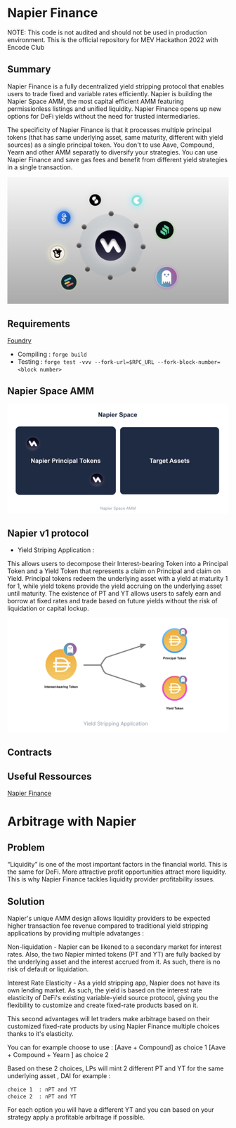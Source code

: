 # Napier Finance 

NOTE: This code is not audited and should not be used in production environment.
This is the official repository for MEV Hackathon 2022 with Encode Club

## Summary  

Napier Finance is a fully decentralized yield stripping protocol that enables users to trade fixed and variable rates efficiently. Napier is building the Napier Space AMM, the most capital efficient AMM featuring permissionless listings and unified liquidity. Napier Finance opens up new options for DeFi yields without the need for trusted intermediaries.

The specificity of Napier Finance is that it processes multiple principal tokens (that has same underlying asset, same maturity, different with yield sources) as a single principal token. 
You don't to use Aave, Compound, Yearn and other AMM separatly to diversify your strategies. You can use Napier Finance and save gas fees and benefit from different yield strategies in a single transaction. 

![PoPV](./docs/Processing.png)

## Requirements 

[Foundry](https://book.getfoundry.sh/)

- Compiling : ``` forge build ```
- Testing :  ``` forge test -vvv --fork-url=$RPC_URL --fork-block-number=<block number> ``` 

## Napier Space AMM

![PoPV](./docs/NapierSpace.png)


## Napier v1 protocol 

- Yield Striping Application  : 

This allows users to decompose their Interest-bearing Token into a Principal Token and a Yield Token that represents a claim on Principal and claim on Yield. 
Principal tokens redeem the underlying asset with a yield at maturity 1 for 1, while yield tokens provide the yield accruing on the underlying asset until maturity. 
The existence of PT and YT allows users to safely earn and borrow at fixed rates and trade based on future yields without the risk of liquidation or capital lockup.


![PoPV](./docs/YieldStripping.png)


## Contracts 

 
## Useful Ressources 

[Napier Finance](https://kita71yusuke.gitbook.io/napier-finance/)


# Arbitrage with Napier 

## Problem 

“Liquidity” is one of the most important factors in the financial world. This is the same for DeFi. More attractive profit opportunities attract more liquidity. This is why Napier Finance tackles liquidity provider profitability issues.

## Solution 

 Napier's unique AMM design allows liquidity providers to be expected higher transaction fee revenue compared to traditional yield stripping applications by providing multiple advatanges : 

 Non-liquidation - Napier can be likened to a secondary market for interest rates. Also, the two Napier minted tokens (PT and YT) are fully backed by the underlying asset and the interest accrued from it. As such, there is no risk of default or liquidation.

 Interest Rate Elasticity - As a yield stripping app, Napier does not have its own lending market. As such, the yield is based on the interest rate elasticity of DeFi's existing variable-yield source protocol, giving you the flexibility to customize and create fixed-rate products based on it.

 This second advantages will let traders make arbitrage based on their customized fixed-rate products by using Napier Finance multiple choices thanks to it's elasticity.

 You can for example choose to use :
    [Aave + Compound] as choice 1 
    [Aave + Compound + Yearn ] as choice 2 

Based on these 2 choices, LPs will mint 2 different PT and YT for the same underlying asset , DAI for example :

    choice 1  : nPT and YT 
    choice 2  : nPT and YT 

For each option you will have a different YT and you can based on your strategy apply a profitable arbitrage if possible. 






